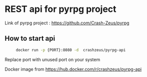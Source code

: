 # REST api for pyrpg project

Link of pyrpg project : https://github.com/Crash-Zeus/pyrpg

## How to start api

```bash
     docker run -p {PORT}:8080 -d  crashzeus/pyrpg-api
```
Replace port with unused port on your system

Docker image from https://hub.docker.com/r/crashzeus/pyrpg-api
